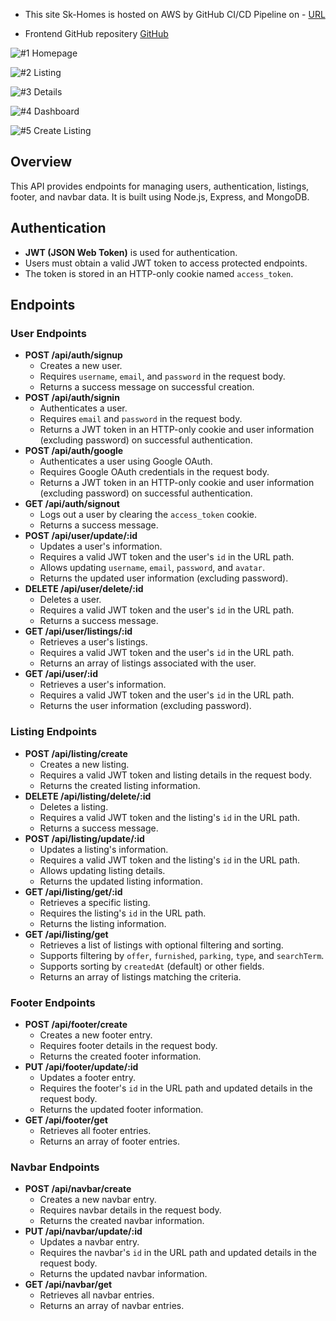 - This site Sk-Homes is hosted on AWS by GitHub CI/CD Pipeline on - [URL](http://13.49.67.115/)

- Frontend GitHub repositery [GitHub](https://github.com/Satyam2192/Sk-Homes)

![#1 Homepage ](https://github.com/Satyam2192/Sk-Home-Backend/assets/114611745/09ca1bf4-cc28-4ea7-94b0-604e75a8ab7d)


![#2 Listing](https://github.com/Satyam2192/Sk-Home-Backend/assets/114611745/f4f3c15d-4d18-4258-83e4-f30a9c9ba608)

![#3 Details](https://github.com/Satyam2192/Sk-Home-Backend/assets/114611745/ef5c308f-d49b-4b2a-9360-43517985a2cf)

![#4 Dashboard](https://github.com/Satyam2192/Sk-Home-Backend/assets/114611745/11dce20a-cc6d-4712-a8d1-2d197c109af5)

![#5 Create Listing](https://github.com/Satyam2192/Sk-Home-Backend/assets/114611745/fdf23695-b3f4-4afc-936f-19a880585247)

  

## Overview

This API provides endpoints for managing users, authentication, listings, footer, and navbar data. It is built using Node.js, Express, and MongoDB.

## Authentication

- **JWT (JSON Web Token)** is used for authentication.
- Users must obtain a valid JWT token to access protected endpoints.
- The token is stored in an HTTP-only cookie named `access_token`.

## Endpoints

### User Endpoints

- **POST /api/auth/signup**
  - Creates a new user.
  - Requires `username`, `email`, and `password` in the request body.
  - Returns a success message on successful creation.
- **POST /api/auth/signin**
  - Authenticates a user.
  - Requires `email` and `password` in the request body.
  - Returns a JWT token in an HTTP-only cookie and user information (excluding password) on successful authentication.
- **POST /api/auth/google**
  - Authenticates a user using Google OAuth.
  - Requires Google OAuth credentials in the request body.
  - Returns a JWT token in an HTTP-only cookie and user information (excluding password) on successful authentication.
- **GET /api/auth/signout**
  - Logs out a user by clearing the `access_token` cookie.
  - Returns a success message.
- **POST /api/user/update/:id**
  - Updates a user's information.
  - Requires a valid JWT token and the user's `id` in the URL path.
  - Allows updating `username`, `email`, `password`, and `avatar`.
  - Returns the updated user information (excluding password).
- **DELETE /api/user/delete/:id**
  - Deletes a user.
  - Requires a valid JWT token and the user's `id` in the URL path.
  - Returns a success message.
- **GET /api/user/listings/:id**
  - Retrieves a user's listings.
  - Requires a valid JWT token and the user's `id` in the URL path.
  - Returns an array of listings associated with the user.
- **GET /api/user/:id**
  - Retrieves a user's information.
  - Requires a valid JWT token and the user's `id` in the URL path.
  - Returns the user information (excluding password).

### Listing Endpoints

- **POST /api/listing/create**
  - Creates a new listing.
  - Requires a valid JWT token and listing details in the request body.
  - Returns the created listing information.
- **DELETE /api/listing/delete/:id**
  - Deletes a listing.
  - Requires a valid JWT token and the listing's `id` in the URL path.
  - Returns a success message.
- **POST /api/listing/update/:id**
  - Updates a listing's information.
  - Requires a valid JWT token and the listing's `id` in the URL path.
  - Allows updating listing details.
  - Returns the updated listing information.
- **GET /api/listing/get/:id**
  - Retrieves a specific listing.
  - Requires the listing's `id` in the URL path.
  - Returns the listing information.
- **GET /api/listing/get**
  - Retrieves a list of listings with optional filtering and sorting.
  - Supports filtering by `offer`, `furnished`, `parking`, `type`, and `searchTerm`.
  - Supports sorting by `createdAt` (default) or other fields.
  - Returns an array of listings matching the criteria.

### Footer Endpoints

- **POST /api/footer/create**
  - Creates a new footer entry.
  - Requires footer details in the request body.
  - Returns the created footer information.
- **PUT /api/footer/update/:id**
  - Updates a footer entry.
  - Requires the footer's `id` in the URL path and updated details in the request body.
  - Returns the updated footer information.
- **GET /api/footer/get**
  - Retrieves all footer entries.
  - Returns an array of footer entries.

### Navbar Endpoints

- **POST /api/navbar/create**
  - Creates a new navbar entry.
  - Requires navbar details in the request body.
  - Returns the created navbar information.
- **PUT /api/navbar/update/:id**
  - Updates a navbar entry.
  - Requires the navbar's `id` in the URL path and updated details in the request body.
  - Returns the updated navbar information.
- **GET /api/navbar/get**
  - Retrieves all navbar entries.
  - Returns an array of navbar entries.

